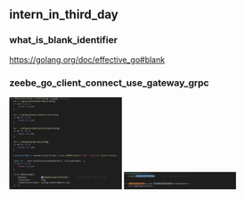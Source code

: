 ## intern_in_third_day
### what_is_blank_identifier
https://golang.org/doc/effective_go#blank
### zeebe_go_client_connect_use_gateway_grpc
<img src="https://github.com/a0935210570602/intern_in_company/raw/master/snap/zeebe_go_clientNewClient_function.PNG" width="40%" height="40%" />
<img src="https://github.com/a0935210570602/intern_in_company/raw/master/snap/zeebe_go_pbgateway_grpc.PNG" width="40%" height="40%" />
